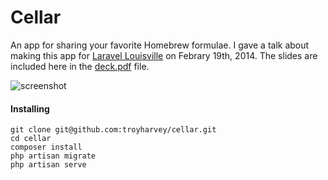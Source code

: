 # Cellar
An app for sharing your favorite Homebrew formulae. I gave a talk about making this app for [Laravel Louisville](http://laravel-louisville.github.io/meetup) on Febrary 19th, 2014. The slides are included here in the [deck.pdf](http://troyharvey.github.io/cellar/deck.pdf) file.

![screenshot](http://troyharvey.github.io/cellar/cellar.png)

#### Installing
```
git clone git@github.com:troyharvey/cellar.git
cd cellar
composer install
php artisan migrate
php artisan serve
```
